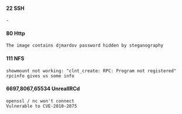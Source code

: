 #### 22 SSH
	-

#### 80 Http
	The image contains djmardov password hidden by steganography


#### 111 NFS
	showmount not working: "clnt_create: RPC: Program not registered"
	rpcinfo gives us some info


#### 6697,8067,65534 UnrealIRCd
	openssl / nc won't connect
	Vulnerable to CVE-2010-2075